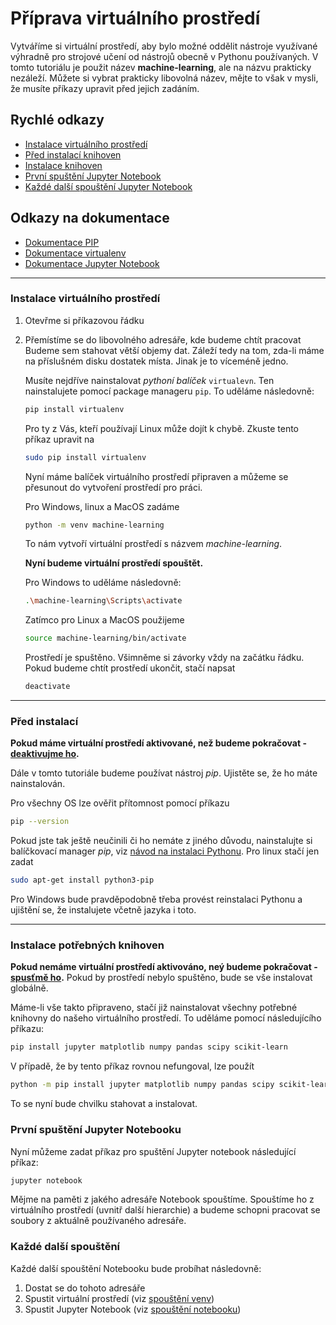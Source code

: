 # Příprava virtuálního prostředí

Vytváříme si virtuální prostředí, aby bylo možné oddělit nástroje využívané výhradně pro strojové učení od nástrojů obecně v Pythonu používaných. V tomto tutoriálu je použit název **machine-learning**, ale na názvu prakticky nezáleží. Můžete si vybrat prakticky libovolná název, mějte to však v mysli, že musíte příkazy upravit před jejich zadáním.


Rychlé odkazy
---

- [Instalace virtuálního prostředí](#venv)
- [Před instalací knihoven](#pip)
- [Instalace knihoven](#libs)
- [První spuštění Jupyter Notebook](#first-jupyter-start)
- [Každé další spouštění Jupyter Notebook](#every-jupyter-start)


Odkazy na dokumentace
---
- [Dokumentace PIP](https://pip.pypa.io/en/stable/)
- [Dokumentace virtualenv](https://docs.python.org/3/tutorial/venv.html)
- [Dokumentace Jupyter Notebook](https://jupyter-notebook.readthedocs.io/en/stable/)

---

### Instalace virtuálního prostředí <a name="venv"></a>

1. Otevřme si příkazovou řádku
2. Přemístíme se do libovolného adresáře, kde budeme chtít pracovat
    Budeme sem stahovat větší objemy dat. Záleží tedy na tom, zda-li máme na příslušném disku dostatek místa. Jinak je to víceméně jedno.
    
    Musíte nejdříve nainstalovat *pythoní balíček* `virtualevn`. Ten nainstalujete pomocí package manageru `pip`. To uděláme následovně:
    
    ```bash
    pip install virtualenv
    ```
    
    Pro ty z Vás, kteří používají Linux může dojít k chybě. Zkuste tento příkaz upravit na
    
    ```bash
    sudo pip install virtualenv
    ```

    Nyní máme balíček virtuálního prostředí připraven a můžeme se přesunout do vytvoření prostředí pro práci.
    
    
    Pro Windows, linux a MacOS zadáme
    
    ```bash
    python -m venv machine-learning
    ```
    
    To nám vytvoří virtuální prostředí s názvem *machine-learning*. 
    
    **Nyní budeme virtuální prostředí spouštět.**<a name="start-venv"></a>
    
    Pro Windows to uděláme následovně:
    
    ```bash
    .\machine-learning\Scripts\activate
    ```
    
    Zatímco pro Linux a MacOS použijeme
    
    ```bash
    source machine-learning/bin/activate
    ```
    
    Prostředí je spuštěno. Všimněme si závorky vždy na začátku řádku. Pokud budeme chtít prostředí ukončit, stačí napsat <a name="end-venv"></a>
 
    ```bash
    deactivate
    ```

---

### Před instalací <a name="pip"></a>

**Pokud máme virtuální prostředí aktivované, než budeme pokračovat - [deaktivujme ho](#end-venv).**

Dále v tomto tutoriále budeme používat nástroj *pip*. Ujistěte se, že ho máte nainstalován. 

Pro všechny OS lze ověřit přítomnost pomocí příkazu

```bash
pip --version
```

Pokud jste tak ještě neučinili či ho nemáte z jiného důvodu, nainstalujte si balíčkovací manager *pip*, viz [návod na instalaci Pythonu](https://github.com/vojtechpavlu/machine-learning/blob/prep_python-install/python-install/README.md). Pro linux stačí jen zadat

```bash
sudo apt-get install python3-pip
```

Pro Windows bude pravděpodobně třeba provést reinstalaci Pythonu a ujištění se, že instalujete včetně jazyka i toto.

---

### Instalace potřebných knihoven <a name="libs"></a>

**Pokud nemáme virtuální prostředí aktivováno, neý budeme pokračovat - [spusťmě ho](#start-venv).** Pokud by prostředí nebylo spuštěno, bude se vše instalovat globálně.

Máme-li vše takto připraveno, stačí již nainstalovat všechny potřebné knihovny do našeho virtuálního prostředí. To uděláme pomocí následujícího příkazu:

```bash
pip install jupyter matplotlib numpy pandas scipy scikit-learn
```

V případě, že by tento příkaz rovnou nefungoval, lze použít

```bash
python -m pip install jupyter matplotlib numpy pandas scipy scikit-learn
```

To se nyní bude chvilku stahovat a instalovat.


### První spuštění Jupyter Notebooku
<a name="first-jupyter-start"></a>

Nyní můžeme zadat příkaz pro spuštění Jupyter notebook následující příkaz:

<a name="start-jupyter"></a>
```bash
jupyter notebook
```

Mějme na paměti z jakého adresáře Notebook spouštíme. Spouštíme ho z virtuálního prostředí (uvnitř další hierarchie) a budeme schopni pracovat se soubory z aktuálně používaného adresáře.

### Každé další spouštění
<a name="every-jupyter-start"></a>

Každé další spouštění Notebooku bude probíhat následovně:

1. Dostat se do tohoto adresáře
2. Spustit virtuální prostředí (viz [spouštění venv](#start-venv))
3. Spustit Jupyter Notebook (viz [spouštění notebooku](#start-jupyter))
